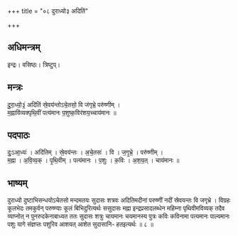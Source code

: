 +++
title = "०८ दुराध्यो३ अदितिं"

+++
## अधिमन्त्रम्
इन्द्रः। वसिष्ठः। त्रिष्टुप्।

## मन्त्रः
दु॒रा॒ध्यो॒३॒॑ अदि॑तिं स्रे॒वय॑न्तोऽचे॒तसो॒ वि ज॑गृभ्रे॒ परु॑ष्णीम् ।  
म॒ह्नावि॑व्यक्पृथि॒वीं पत्य॑मानः प॒शुष्क॒विर॑शय॒च्चाय॑मानः ॥

## पदपाठः
दुः॒ऽआ॒ध्यः॑ । अदि॑तिम् । स्रे॒वय॑न्तः । अ॒चे॒तसः॑ । वि । ज॒गृ॒भ्रे॒ । परु॑ष्णीम् ।  
म॒ह्ना । अ॒वि॒व्य॒क् । पृ॒थि॒वीम् । पत्य॑मानः । प॒शुः । क॒विः । अ॒श॒य॒त् । चाय॑मानः ॥

## भाष्यम्
दुराध्यो दुष्टाभिसन्धयोऽचेतसो मन्दमतयः सुदासः शत्रवः अदितिमदीनां परुष्णीं नदीं स्रेवयन्तः वि जगृभ्रे । विग्रहः कूलभेदः तमकुर्वन् परुष्ण्याः कूलं बिभिदुरित्यर्थः ससुदासः मह्ना इन्द्रप्रसादलब्धेन महिम्ना पृथिवीमविव्यक् तदैव व्याप्नोत् न पुनरुदकेनाबाध्यत ततः सुदासः शत्रुः चायमानः चयमानस्य पुत्रः कविः कविनामा पत्यमानः पाल्यमानः पशुः यागे संज्ञप्तः पशुरिव आशयत् आशेत सुदासानि- हतइत्यर्थः ॥ ८ ॥